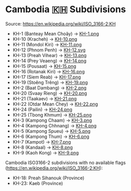 # Cambodia 🇰🇭 Subdivisions

Source: https://en.wikipedia.org/wiki/ISO_3166-2:KH

* KH-1 (Banteay Mean Choăy) -> [KH-1.png](https://github.com/amckenna41/iso3166-flag-icons/blob/main/iso3166-2-icons/KH/KH-1.png)
* KH-10 (Kracheh) -> [KH-10.png](https://github.com/amckenna41/iso3166-flag-icons/blob/main/iso3166-2-icons/KH/KH-10.png)
* KH-11 (Mondol Kiri) -> [KH-11.png](https://github.com/amckenna41/iso3166-flag-icons/blob/main/iso3166-2-icons/KH/KH-11.png)
* KH-12 (Phnom Penh) -> [KH-12.svg](https://github.com/amckenna41/iso3166-flag-icons/blob/main/iso3166-2-icons/KH/KH-12.svg)
* KH-13 (Preah Vihear) -> [KH-13.png](https://github.com/amckenna41/iso3166-flag-icons/blob/main/iso3166-2-icons/KH/KH-13.png)
* KH-14 (Prey Veaeng) -> [KH-14.png](https://github.com/amckenna41/iso3166-flag-icons/blob/main/iso3166-2-icons/KH/KH-14.png)
* KH-15 (Pousaat) -> [KH-15.png](https://github.com/amckenna41/iso3166-flag-icons/blob/main/iso3166-2-icons/KH/KH-15.png)
* KH-16 (Rotanak Kiri) -> [KH-16.png](https://github.com/amckenna41/iso3166-flag-icons/blob/main/iso3166-2-icons/KH/KH-16.png)
* KH-17 (Siem Reab) -> [KH-17.png](https://github.com/amckenna41/iso3166-flag-icons/blob/main/iso3166-2-icons/KH/KH-17.png)
* KH-19 (Stoĕng Trêng) -> [KH-19.png](https://github.com/amckenna41/iso3166-flag-icons/blob/main/iso3166-2-icons/KH/KH-19.png)
* KH-2 (Baat Dambang) -> [KH-2.png](https://github.com/amckenna41/iso3166-flag-icons/blob/main/iso3166-2-icons/KH/KH-2.png)
* KH-20 (Svaay Rieng) -> [KH-20.png](https://github.com/amckenna41/iso3166-flag-icons/blob/main/iso3166-2-icons/KH/KH-20.png)
* KH-21 (Taakaev) -> [KH-21.png](https://github.com/amckenna41/iso3166-flag-icons/blob/main/iso3166-2-icons/KH/KH-21.png)
* KH-22 (Otdar Mean Chey) -> [KH-22.png](https://github.com/amckenna41/iso3166-flag-icons/blob/main/iso3166-2-icons/KH/KH-22.png)
* KH-24 (Pailin) -> [KH-24.png](https://github.com/amckenna41/iso3166-flag-icons/blob/main/iso3166-2-icons/KH/KH-24.png)
* KH-25 (Tbong Khmum) -> [KH-25.png](https://github.com/amckenna41/iso3166-flag-icons/blob/main/iso3166-2-icons/KH/KH-25.png)
* KH-3 (Kampong Chaam) -> [KH-3.png](https://github.com/amckenna41/iso3166-flag-icons/blob/main/iso3166-2-icons/KH/KH-3.png)
* KH-4 (Kampong Chhnang) -> [KH-4.png](https://github.com/amckenna41/iso3166-flag-icons/blob/main/iso3166-2-icons/KH/KH-4.png)
* KH-5 (Kampong Spueu) -> [KH-5.png](https://github.com/amckenna41/iso3166-flag-icons/blob/main/iso3166-2-icons/KH/KH-5.png)
* KH-6 (Kampong Thum) -> [KH-6.png](https://github.com/amckenna41/iso3166-flag-icons/blob/main/iso3166-2-icons/KH/KH-6.png)
* KH-7 (Kampot) -> [KH-7.png](https://github.com/amckenna41/iso3166-flag-icons/blob/main/iso3166-2-icons/KH/KH-7.png)
* KH-8 (Kandaal) -> [KH-8.png](https://github.com/amckenna41/iso3166-flag-icons/blob/main/iso3166-2-icons/KH/KH-8.png)
* KH-9 (Kaoh Kong) -> [KH-9.png](https://github.com/amckenna41/iso3166-flag-icons/blob/main/iso3166-2-icons/KH/KH-9.png)

Cambodia ISO3166-2 subdivisions with no available flags (https://en.wikipedia.org/wiki/ISO_3166-2:KH):

* KH-18: Preah Sihanouk (Province)
* KH-23: Kaeb (Province)